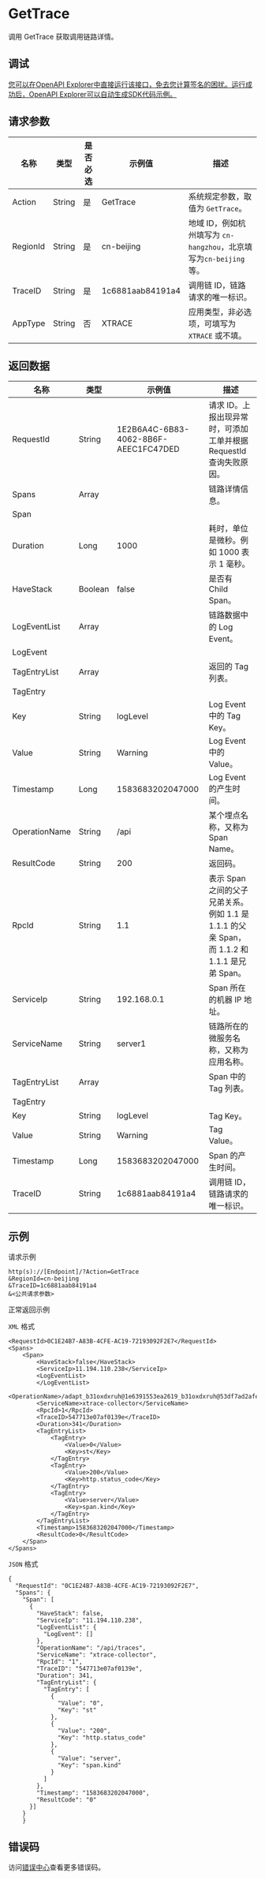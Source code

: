 # GetTrace

调用 GetTrace 获取调用链路详情。

## 调试

[您可以在OpenAPI Explorer中直接运行该接口，免去您计算签名的困扰。运行成功后，OpenAPI Explorer可以自动生成SDK代码示例。](https://api.aliyun.com/#product=xtrace&api=GetTrace&type=RPC&version=2019-08-08)

## 请求参数

|名称|类型|是否必选|示例值|描述|
|--|--|----|---|--|
|Action|String|是|GetTrace|系统规定参数，取值为 `GetTrace`。 |
|RegionId|String|是|cn-beijing|地域 ID，例如杭州填写为 `cn-hangzhou`，北京填写为`cn-beijing` 等。 |
|TraceID|String|是|1c6881aab84191a4|调用链 ID，链路请求的唯一标识。 |
|AppType|String|否|XTRACE|应用类型，非必选项，可填写为 `XTRACE` 或不填。 |

## 返回数据

|名称|类型|示例值|描述|
|--|--|---|--|
|RequestId|String|1E2B6A4C-6B83-4062-8B6F-AEEC1FC47DED|请求 ID。上报出现异常时，可添加工单并根据 RequestId 查询失败原因。 |
|Spans|Array| |链路详情信息。 |
|Span| | | |
|Duration|Long|1000|耗时，单位是微秒。例如 1000 表示 1 毫秒。 |
|HaveStack|Boolean|false|是否有 Child Span。 |
|LogEventList|Array| |链路数据中的 Log Event。 |
|LogEvent| | | |
|TagEntryList|Array| |返回的 Tag 列表。 |
|TagEntry| | | |
|Key|String|logLevel|Log Event 中的 Tag Key。 |
|Value|String|Warning|Log Event 中的 Value。 |
|Timestamp|Long|1583683202047000|Log Event 的产生时间。 |
|OperationName|String|/api|某个埋点名称，又称为 Span Name。 |
|ResultCode|String|200|返回码。 |
|RpcId|String|1.1|表示 Span 之间的父子兄弟关系。 例如 1.1 是 1.1.1 的父亲 Span， 而 1.1.2 和 1.1.1 是兄弟 Span。 |
|ServiceIp|String|192.168.0.1|Span 所在的机器 IP 地址。 |
|ServiceName|String|server1|链路所在的微服务名称，又称为应用名称。 |
|TagEntryList|Array| |Span 中的 Tag 列表。 |
|TagEntry| | | |
|Key|String|logLevel|Tag Key。 |
|Value|String|Warning|Tag Value。 |
|Timestamp|Long|1583683202047000|Span 的产生时间。 |
|TraceID|String|1c6881aab84191a4|调用链 ID，链路请求的唯一标识。 |

## 示例

请求示例

```
http(s)://[Endpoint]/?Action=GetTrace
&RegionId=cn-beijing
&TraceID=1c6881aab84191a4
&<公共请求参数>
```

正常返回示例

`XML` 格式

```
<RequestId>0C1E24B7-A83B-4CFE-AC19-72193092F2E7</RequestId>
<Spans>
    <Span>
        <HaveStack>false</HaveStack>
        <ServiceIp>11.194.110.238</ServiceIp>
        <LogEventList>
        </LogEventList>
        <OperationName>/adapt_b31oxdxruh@1e6391553ea2619_b31oxdxruh@53df7ad2afe8301/api/traces</OperationName>
        <ServiceName>xtrace-collector</ServiceName>
        <RpcId>1</RpcId>
        <TraceID>547713e07af0139e</TraceID>
        <Duration>341</Duration>
        <TagEntryList>
            <TagEntry>
                <Value>0</Value>
                <Key>st</Key>
            </TagEntry>
            <TagEntry>
                <Value>200</Value>
                <Key>http.status_code</Key>
            </TagEntry>
            <TagEntry>
                <Value>server</Value>
                <Key>span.kind</Key>
            </TagEntry>
        </TagEntryList>
        <Timestamp>1583683202047000</Timestamp>
        <ResultCode>0</ResultCode>
    </Span>
</Spans>
```

`JSON` 格式

```
{
  "RequestId": "0C1E24B7-A83B-4CFE-AC19-72193092F2E7",
  "Spans": {
    "Span": [
      {
        "HaveStack": false,
        "ServiceIp": "11.194.110.238",
        "LogEventList": {
          "LogEvent": []
        },
        "OperationName": "/api/traces",
        "ServiceName": "xtrace-collector",
        "RpcId": "1",
        "TraceID": "547713e07af0139e",
        "Duration": 341,
        "TagEntryList": {
          "TagEntry": [
            {
              "Value": "0",
              "Key": "st"
            },
            {
              "Value": "200",
              "Key": "http.status_code"
            },
            {
              "Value": "server",
              "Key": "span.kind"
            }
          ]
        },
        "Timestamp": "1583683202047000",
        "ResultCode": "0"
      }]
    }
    }
```

## 错误码

访问[错误中心](https://error-center.alibabacloud.com/status/product/xtrace)查看更多错误码。

